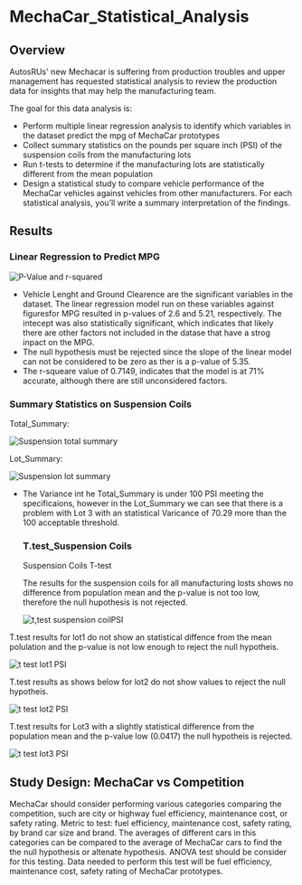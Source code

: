 # MechaCar_Statistical_Analysis

## Overview

AutosRUs' new Mechacar is suffering from production troubles and upper management has requested statistical analysis to review
the production data for insights that may help the manufacturing team.

The goal for this data analysis is:
- Perform multiple linear regression analysis to identify which variables in the dataset predict the mpg of MechaCar prototypes
- Collect summary statistics on the pounds per square inch (PSI) of the suspension coils from the manufacturing lots
- Run t-tests to determine if the manufacturing lots are statistically different from the mean population
- Design a statistical study to compare vehicle performance of the MechaCar vehicles against vehicles from other manufacturers. For each 
  statistical analysis, you’ll write a summary interpretation of the findings.

## Results

### Linear Regression to Predict MPG

![P-Value and r-squared](https://user-images.githubusercontent.com/105381777/188285102-9b2c6bdd-bb3c-46ee-8893-41027f6cbf60.PNG)
- Vehicle Lenght and Ground Clearence are the significant variables in the dataset.  The linear regression model run on these variables 
  against figuresfor MPG resulted in p-values of 2.6 and 5.21, respectively. The intecept was also statistically significant, which
  indicates that likely there are other factors not included in the datase that have a strog inpact on the MPG.
- The null hypothesis must be rejected since the slope of the linear model can not be considered to be zero as ther is 
  a p-value of 5.35.
- The r-squeare value of 0.7149, indicates that the model is at 71% accurate, although there are still unconsidered factors.

### Summary Statistics on Suspension Coils


Total_Summary:

![Suspension total summary](https://user-images.githubusercontent.com/105381777/188293566-4252d157-be49-4355-b471-6086c1238f74.PNG)

Lot_Summary:

![Suspension lot summary](https://user-images.githubusercontent.com/105381777/188293567-7c5b1bb6-2a99-43c3-ac40-789704866e5e.PNG)

- The Variance int he Total_Summary is under 100 PSI meeting the specificaions, however in the Lot_Summary we can see that there is
  a problem with Lot 3 with an statistical Varicance of 70.29 more than the 100 acceptable threshold.
  
  ### T.test_Suspension Coils
  
  Suspension Coils T-test
  
  The results for the suspension coils for all manufacturing losts shows no difference from population mean and the p-value is not 
  too low, therefore the null hupothesis is not rejected.
  
  ![t,test suspension coilPSI](https://user-images.githubusercontent.com/105381777/188295878-37714900-edeb-423b-9b24-eecc474c6949.PNG)
  
  
T.test results for lot1 do not show an statistical diffence from the mean polulation and the p-value is not low enough to reject the
null hypotheis.

![t test lot1 PSI](https://user-images.githubusercontent.com/105381777/188296049-71dbeaaf-4164-4773-ab1f-ac99132184d3.PNG)

T.test results as shows below for lot2 do not show values to reject the null hypotheis.

![t test lot2 PSI](https://user-images.githubusercontent.com/105381777/188296149-81a6945e-7121-4a4c-8f66-ae52caa8d453.PNG)

T.test results for Lot3 with a slightly statistical difference from the population mean and the p-value low (0.0417) the null
hypotheis is rejected.

![t test lot3 PSI](https://user-images.githubusercontent.com/105381777/188296296-406c4d66-9113-4664-8059-8788e75e326c.PNG)

## Study Design: MechaCar vs Competition

MechaCar should consider performing various categories comparing the competition, such are city or highway fuel efficiency, maintenance cost, or 
safety rating.
Metric to test:  fuel efficiency, maintenance cost, safety rating, by brand car size and brand.
The averages of different cars in this categories can be compared to the average of MechaCar cars to find the the null hypothesis or altenate
hypothesis. ANOVA test should be consider for this testing.
Data needed to perform this test will be fuel efficiency, maintenance cost, safety rating of MechaCar prototypes.










  
  
  
  



